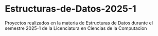 # Estructuras-de-Datos-2025-1
Proyectos realizados en la materia de Estructuras de Datos durante el semestre 2025-1 de la Licenciatura en Ciencias de la Computacion 
